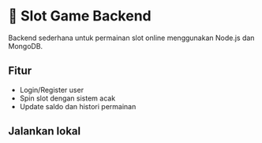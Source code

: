 # 🎰 Slot Game Backend
Backend sederhana untuk permainan slot online menggunakan Node.js dan MongoDB.

## Fitur
- Login/Register user
- Spin slot dengan sistem acak
- Update saldo dan histori permainan

## Jalankan lokal
